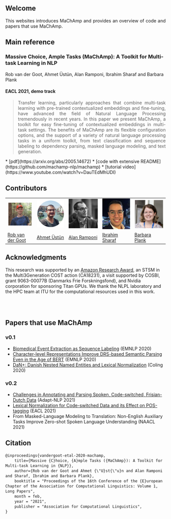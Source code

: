 ## Welcome

<div style="text-align: justify">
This websites introduces MaChAmp and provides an overview of code and papers that use MaChAmp.	 
</div>


## Main reference

### Massive Choice, Ample Tasks (MaChAmp): A Toolkit for Multi-task Learning in NLP

Rob van der Goot, Ahmet Üstün, Alan Ramponi, Ibrahim Sharaf and Barbara Plank

#### EACL 2021, demo track
<blockquote>
    <div style="text-align: justify">
        Transfer learning, particularly approaches that combine multi-task learning with pre-trained contextualized embeddings and fine-tuning, have advanced the field of Natural Language Processing tremendously in recent years. In this paper we present MaChAmp, a toolkit for easy fine-tuning of contextualized embeddings in multi-task settings. The benefits of MaChAmp are its flexible configuration options, and the support of a variety of natural language processing tasks in a uniform toolkit, from text classification and sequence labeling to dependency parsing, masked language modeling, and text generation. 
    </div> 
</blockquote>
* [pdf](https://arxiv.org/abs/2005.14672)
* [code with extensive README](https://github.com/machamp-nlp/machamp)
* [tutorial video](https://www.youtube.com/watch?v=DauTEdMhUDI)

## Contributors

<table id='contributor-table'>
  <tr>
    <td>
      <img class="headshots" src='images/rob.jpg' alt='Rob van der Goot'>
    </td>
    <td>
      <img class="headshots" src='images/ahmet.jpg' alt='Ahmet Üstün'>
    </td>
    <td>
      <img class="headshots" src='images/alan.jpg' alt='Alan Ramponi'>
    </td>
      <td>
      <img class="headshots" src='images/ibrahim.jpg' alt='Ibrahim Sharaf' width=200>
    </td>
    <td>
      <img class="headshots" src='images/barbara.jpg' alt='Barbara Plank'>
    </td>
  </tr>
  <tr>
    <td>
      <div class='names'><a href="http://www.robvandergoot.com/">Rob van der Goot</a></div>
    </td>
    <td>
      <div class='names'><a href="https://ahmetustun.github.io">Ahmet Üstün</a></div>
    </td>
    <td>
      <div class='names'><a href="https://alanramponi.github.io/">Alan Ramponi</a></div>
    </td>
    <td>
      <div class='names'><a href="https://www.linkedin.com/in/ibrahimsharafelden/">Ibrahim Sharaf</a></div>
    </td>
    <td>
      <div class='names'><a href="https://bplank.github.io/">Barbara Plank</a></div>
    </td>
  </tr>
</table>

## Acknowledgments

This research was supported by an <a href="https://ara.amazon-ml.com/recipients/#2018">Amazon Research Award</a>, an STSM in the Multi3Generation
COST action (CA18231), a visit supported by
COSBI, grant 9063-00077B (Danmarks Frie
Forskningsfond), and Nvidia corporation for sponsoring Titan GPUs. We thank the NLPL laboratory
and the HPC team at ITU for the computational
resources used in this work.

<br>
<br>

## Papers that use MaChAmp

### v0.1

* [Biomedical Event Extraction as Sequence Labeling](https://www.aclweb.org/anthology/2020.emnlp-main.431/) (EMNLP 2020)
* [Character-level Representations Improve DRS-based Semantic Parsing Even in the Age of BERT](https://www.aclweb.org/anthology/2020.emnlp-main.371/) (EMNLP 2020)
* [DaN+: Danish Nested Named Entities and Lexical Normalization](https://www.aclweb.org/anthology/2020.coling-main.583/) (Coling 2020)

### v0.2

* [Challenges in Annotating and Parsing Spoken, Code-switched, Frisian-Dutch Data](https://robvanderg.github.io/doc/adapt-nlp2021.2.pdf) (Adapt-NLP 2021)
* [Lexical Normalization for Code-switched Data and its Effect on POS-tagging](https://arxiv.org/abs/2006.01175) (EACL 2021)
* From Masked-Language Modeling to Translation: Non-English Auxiliary Tasks Improve Zero-shot Spoken Language Understanding (NAACL 2021)


## Citation
```
@inproceedings{vandergoot-etal-2020-machamp,
    title={Massive {C}hoice, {A}mple Tasks ({MaChAmp}): A Toolkit for Multi-task Learning in {NLP}},
    author={Rob van der Goot and Ahmet {\"U}st{\"u}n and Alan Ramponi and Sharaf, Ibrahim and Barbara Plank},
    booktitle = "Proceedings of the 16th Conference of the {E}uropean Chapter of the Association for Computational Linguistics: Volume 1, Long Papers",
    month = feb,
    year = "2021",
    publisher = "Association for Computational Linguistics",
}


```

<!-- ### Credits
<p>
<small>Website adapted from: <a href="https://continual-vista.github.io/">https://continual-vista.github.io/</a></small>
</p>--> 
